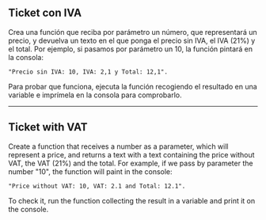 ## Ticket con IVA

Crea una función que reciba por parámetro un número, que representará un precio, y devuelva un texto en el que ponga el precio sin IVA, el IVA (21%) y el total. Por ejemplo, si pasamos por parámetro un 10, la función pintará en la consola: 

`"Precio sin IVA: 10, IVA: 2,1 y Total: 12,1".`

Para probar que funciona, ejecuta la función recogiendo el resultado en una variable e imprímela en la consola para comprobarlo.

---

## Ticket with VAT

Create a function that receives a number as a parameter, which will represent a price, and returns a text with a text containing the price without VAT, the VAT (21%) and the total. For example, if we pass by parameter the number "10", the function will paint in the console:

`"Price without VAT: 10, VAT: 2.1 and Total: 12.1".`

To check it, run the function collecting the result in a variable and print it on the console.
